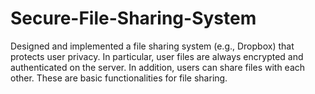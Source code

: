 # Secure-File-Sharing-System
Designed and implemented a file sharing system (e.g., Dropbox) that protects user privacy. In particular, user files are always encrypted and authenticated on the server. In addition, users can share files with each other. These are basic functionalities for file sharing.
